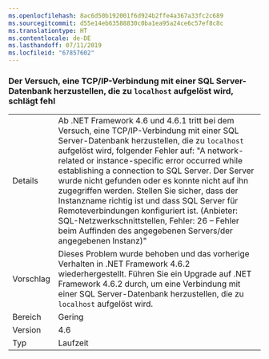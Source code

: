 ```yaml
---
ms.openlocfilehash: 8ac6d50b192001f6d924b2ffe4a367a33fc2c689
ms.sourcegitcommit: d55e14eb63588830c0ba1ea95a24ce6c57ef8c8c
ms.translationtype: HT
ms.contentlocale: de-DE
ms.lasthandoff: 07/11/2019
ms.locfileid: "67857602"
---
```

### <a name="attempting-a-tcpip-connection-to-a-sql-server-database-that-resolves-to-localhost-fails"></a>Der Versuch, eine TCP/IP-Verbindung mit einer SQL Server-Datenbank herzustellen, die zu `localhost` aufgelöst wird, schlägt fehl

|   |   |
|---|---|
|Details|Ab .NET Framework 4.6 und 4.6.1 tritt bei dem Versuch, eine TCP/IP-Verbindung mit einer SQL Server-Datenbank herzustellen, die zu <code>localhost</code> aufgelöst wird, folgender Fehler auf: &quot;A network-related or instance-specific error occurred while establishing a connection to SQL Server. Der Server wurde nicht gefunden oder es konnte nicht auf ihn zugegriffen werden. Stellen Sie sicher, dass der Instanzname richtig ist und dass SQL Server für Remoteverbindungen konfiguriert ist. (Anbieter: SQL-Netzwerkschnittstellen, Fehler: 26 – Fehler beim Auffinden des angegebenen Servers/der angegebenen Instanz)&quot;|
|Vorschlag|Dieses Problem wurde behoben und das vorherige Verhalten in .NET Framework 4.6.2 wiederhergestellt. Führen Sie ein Upgrade auf .NET Framework 4.6.2 durch, um eine Verbindung mit einer SQL Server-Datenbank herzustellen, die zu <code>localhost</code> aufgelöst wird.|
|Bereich|Gering|
|Version|4.6|
|Typ|Laufzeit|

